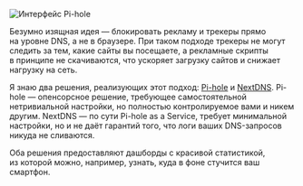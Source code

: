![Интерфейс Pi-hole](cover.png)

Безумно изящная идея — блокировать рекламу и трекеры прямо на уровне DNS, а не в браузере. При таком подходе трекеры не могут следить за тем, какие сайты вы посещаете, а рекламные скрипты в принципе не скачиваются, что ускоряет загрузку сайтов и снижает нагрузку на сеть.

Я знаю два решения, реализующих этот подход: [Pi-hole](https://pi-hole.net) и [NextDNS](https://nextdns.io). Pi-hole — опенсорсное решение, требующее самостоятельной нетривиальной настройки, но полностью контролируемое вами и никем другим. NextDNS — по сути Pi-hole as a Service, требует минимальной настройки, но и не даёт гарантий того, что логи ваших DNS-запросов никуда не сливаются.

Оба решения предоставляют дашборды с красивой статистикой, из которой можно, например, узнать, куда в фоне стучится ваш смартфон.
